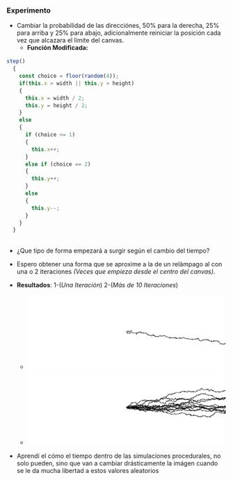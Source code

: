 ### Experimento
- Cambiar la probabilidad de las direcciónes, 50% para la derecha, 25% para arriba y 25% para abajo, adicionalmente reiniciar la posición cada vez que alcazara el límite del canvas.
  - **Función Modificada:**
``` js
step() 
  {
    const choice = floor(random(4));
    if(this.x > width || this.y > height)
    {
      this.x = width / 2;
      this.y = height / 2;
    }
    else
    {
      if (choice <= 1) 
      {
        this.x++;
      }
      else if (choice == 2)
      {
        this.y++;
      } 
      else 
      {
        this.y--;  
      }
    }
  }
  
  ```
  
- ¿Que tipo de forma empezará a surgir según el cambio del tiempo?
- Espero obtener una forma que se aproxime a la de un relámpago al con una o 2 iteraciones _(Veces que empieza desde el centro del canvas)_.
- **Resultados**: 1-(_Una Iteración_) 2-(_Más de 10 Iteraciones_)
  - ![Resultados una iteración](../../../../../src/assets/Unidad01/A03_Resultado0.png)
  - ![Resultados una iteración](../../../../../src/assets/Unidad01/A03_Resultado1.png)

- Aprendí el cómo el tiempo dentro de las simulaciones procedurales, no solo pueden, sino que van a cambiar drásticamente la imágen cuando se le da mucha libertad a estos valores aleatorios
